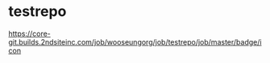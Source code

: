 # testrepo

https://core-git.builds.2ndsiteinc.com/job/wooseungorg/job/testrepo/job/master/badge/icon

